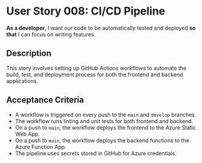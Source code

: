 # User Story 008: CI/CD Pipeline

**As a developer**, I want our code to be automatically tested and deployed **so that** I can focus on writing features.

## Description
This story involves setting up GitHub Actions workflows to automate the build, test, and deployment process for both the frontend and backend applications.

## Acceptance Criteria
- A workflow is triggered on every push to the `main` and `develop` branches.
- The workflow runs linting and unit tests for both frontend and backend.
- On a push to `main`, the workflow deploys the frontend to the Azure Static Web App.
- On a push to `main`, the workflow deploys the backend functions to the Azure Function App.
- The pipeline uses secrets stored in GitHub for Azure credentials.
